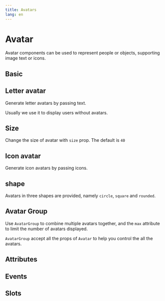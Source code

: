 ```yaml
---
title: Avatars
lang: en
---
```


<script setup lang="ts">
  import props from "../../../example/avatar/description/en-props.ts";
  import events from "../../../example/avatar/description/en-events.ts";
  import slots from "../../../example/avatar/description/en-slots.ts";
</script>

# Avatar

Avatar components can be used to represent people or objects, supporting image text or icons.

## Basic

<demo src="../../../example/avatar/basic.vue"></demo>

## Letter avatar

Generate letter avatars by passing text.

<demo src="../../../example/avatar/letter.vue"></demo>

Usually we use it to display users without avatars.

<demo src="../../../example/avatar/no-avatar.vue"></demo>

## Size

Change the size of avatar with `size` prop. The default is `40`

<demo src="../../../example/avatar/size.vue"></demo>

## Icon avatar

Generate icon avatars by passing icons.

<demo src="../../../example/avatar/icon.vue"></demo>

## shape

Avatars in three shapes are provided, namely `circle`, `square` and `rounded`.

<demo src="../../../example/avatar/variant.vue"></demo>


## Avatar Group

Use `AvatarGroup` to combine multiple avatars together, and the `max` attribute to limit the number of avatars displayed.

`AvatarGroup` accept all the props of `Avatar` to help you control the all the avatars.

<demo src="../../../example/avatar/group.vue"></demo>


## Attributes
<table-block type="propsZh" :data="props"></table-block>


## Events
<table-block type="eventsZh" :data="events"></table-block>


## Slots
<table-block type="slotsZh" :data="slots"></table-block>
